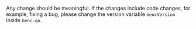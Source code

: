 Any change should be meaningful. If the changes include code changes, for example, fixing a bug, please change the version variable `bencVersion` inside `benc.go`.
